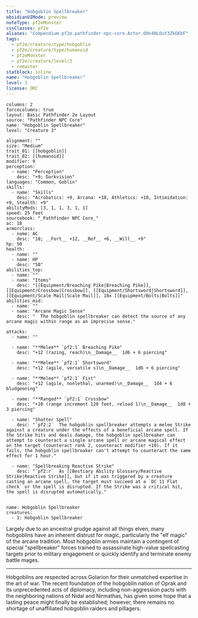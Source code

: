 ```yaml
---
title: "Hobgoblin Spellbreaker"
obsidianUIMode: preview
noteType: pf2eMonster
cssClasses: pf2e
aliases: "Compendium.pf2e.pathfinder-npc-core.Actor.O0n4NLOuY3ZkEKbF" 
tags:
  - pf2e/creature/type/hobgoblin
  - pf2e/creature/type/humanoid
  - pf2eMonster
  - pf2e/creature/level/3
  - remaster
statblock: inline
name: "Hobgoblin Spellbreaker"
level: 3
license: ORC
---
```


```statblock
columns: 2
forcecolumns: true
layout: Basic Pathfinder 2e Layout
source: "Pathfinder NPC Core"
name: "Hobgoblin Spellbreaker"
level: "Creature 3"

alignment: ""
size: "Medium"
trait_01: [[hobgoblin]]
trait_02: [[humanoid]]
modifier: 9
perception:
  - name: "Perception"
    desc: "+9; Darkvision"
languages: "Common, Goblin"
skills:
  - name: "Skills"
    desc: "Acrobatics: +9, Arcana: +10, Athletics: +10, Intimidation: +9, Stealth: +9"
abilityMods: [3, 1, 1, 3, 1, 1]
speed: 25 feet
sourcebook: "_Pathfinder NPC Core_"
ac: 18
armorclass:
  - name: AC
    desc: "18; __Fort__ +12, __Ref__ +6, __Will__ +9"
hp: 50
health:
  - name: ""
  - name: HP
    desc: "50"
abilities_top:
  - name: ""
  - name: "Items"
    desc: "[[Equipment/Breaching Pike|Breaching Pike]], [[Equipment/Crossbow|Crossbow]], [[Equipment/Shortsword|Shortsword]], [[Equipment/Scale Mail|Scale Mail]], 10x [[Equipment/Bolts|Bolts]]"
abilities_mid:
  - name: ""
  - name: "Arcane Magic Sense"
    desc: "  The hobgoblin spellbreaker can detect the source of any arcane magic within range as an imprecise sense."

attacks:
  - name: ""

  - name: "**Melee** `pf2:1` Breaching Pike"
    desc: "+12 (razing, reach)\n__Damage__  1d6 + 6 piercing"

  - name: "**Melee** `pf2:1` Shortsword"
    desc: "+12 (agile, versatile s)\n__Damage__  1d6 + 6 piercing"

  - name: "**Melee** `pf2:1` Fist"
    desc: "+12 (agile, nonlethal, unarmed)\n__Damage__  1d4 + 6 bludgeoning"

  - name: "**Ranged** `pf2:1` Crossbow"
    desc: "+10 (range increment 120 feet, reload 1)\n__Damage__  1d8 + 3 piercing"

  - name: "Shatter Spell"
    desc: "`pf2:2`  The hobgoblin spellbreaker attempts a melee Strike against a creature under the effects of a beneficial arcane spell. If the Strike hits and deals damage, the hobgoblin spellbreaker can attempt to counteract a single arcane spell or arcane magical effect on the target (counteract rank 2, counteract modifier +10). If it fails, the hobgoblin spellbreaker can't attempt to counteract the same effect for 1 hour."

  - name: "Spellbreaking Reactive Strike"
    desc: "`pf2:r`  As [[Bestiary Ability Glossary/Reactive Strike|Reactive Strike]], but if it was triggered by a creature casting an arcane spell, the target must succeed at a `DC 11 Flat check` or the spell is disrupted. If the Strike was a critical hit, the spell is disrupted automatically."
 
```

```encounter-table
name: Hobgoblin Spellbreaker
creatures:
  - 1: Hobgoblin Spellbreaker
```



Largely due to an ancestral grudge against all things elven, many hobgoblins have an inherent distrust for magic, particularly the "elf magic" of the arcane tradition. Most hobgoblin armies maintain a contingent of special "spellbreaker" forces trained to assassinate high-value spellcasting targets prior to military engagement or quickly identify and terminate enemy battle mages.

* * *

Hobgoblins are respected across Golarion for their unmatched expertise in the art of war. The recent foundation of the hobgoblin nation of Oprak and its unprecedented acts of diplomacy, including non-aggression pacts with the neighboring nations of Nidal and Nirmathas, has given some hope that a lasting peace might finally be established; however, there remains no shortage of unaffiliated hobgoblin raiders and pillagers.

